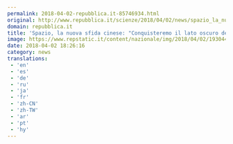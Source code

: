 ```yaml
---
permalink: 2018-04-02-repubblica.it-85746934.html
original: http://www.repubblica.it/scienze/2018/04/02/news/spazio_la_nuova_sfida_cinese_conquisteremo_il_lato_oscuro_della_luna_-192813190/?rss
domain: repubblica.it
title: 'Spazio, la nuova sfida cinese: "Conquisteremo il lato oscuro della Luna"'
image: https://www.repstatic.it/content/nazionale/img/2018/04/02/193044733-95a9ee3c-65b5-434e-8d61-0165e56f3f48.jpg
date: 2018-04-02 18:26:16
category: news
translations: 
 - 'en'
 - 'es'
 - 'de'
 - 'ru'
 - 'ja'
 - 'fr'
 - 'zh-CN'
 - 'zh-TW'
 - 'ar'
 - 'pt'
 - 'hy'
---
```


